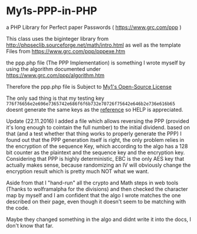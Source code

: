 # My1s-PPP-in-PHP
a PHP Library for Perfect paper Passwords ( https://www.grc.com/ppp )

This class uses the biginteger library from http://phpseclib.sourceforge.net/math/intro.html
as well as the template Files from https://www.grc.com/ppp/pppexe.htm

the ppp.php file (The PPP Implementation) is something I wrote myself by using the algorithm documented under https://www.grc.com/ppp/algorithm.htm

Therefore the ppp.php file is Subject to [My1's Open-Source License](https://github.com/My1/My1-OSL/blob/master/My1-OSL.md)

The only sad thing is that my testing key `776f76656e2e696e7365742e686f6f6b732e70726f75642e646b2e736e616b65` doesnt generate the same keys as the [reference](https://www.grc.com/ppp?1=776f76656e2e696e7365742e686f6f6b732e70726f75642e646b2e736e616b65&5=My1%20PPP%20testing) so HELP is appreciated.

Update (22.11.2016) I added a file which allows reversing the PPP (provided it's long enough to cointain the full number) to the initial dividend. based on that (and a test whether that thing works to properly generate the PPP) I found out that the PPP generation itself is right, the only problem relies in the encryption of the sequence Key, which according to the algo has a 128 bit counter as the plaintext and the sequence key and the encryption key. Considering that PPP is highly deterministic, EBC is the only AES key that actually makes sense, because randomizing an IV will obviously change the encryption result which is pretty much NOT what we want.

Aside from that I "hand-run" all the crypto and Math steps in web tools (Thanks to wolframalpha for the divisions) and then checked the character map by myself and I am confident that the algo I wrote matches the one described on their page, even though it doesn't seem to be matching with the code.

Maybe they changed something in the algo and didnt write it into the docs, I don't know that far.
